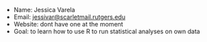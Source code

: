 
- Name: Jessica Varela
- Email: jessivar@scarletmail.rutgers.edu
- Website: dont have one at the moment
- Goal: to learn how to use R to run statistical analyses on own data
